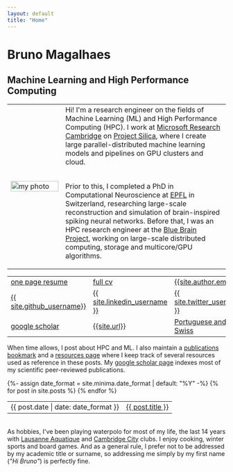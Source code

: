 ```yaml
---
layout: default
title: "Home"
---
```


# Bruno Magalhaes

## Machine Learning and High Performance Computing

<table style='table-layout:fixed; border:none; border-collapse:collapse; cellspacing:0; cellpadding:0'>
<tr><td width="25%" style='border:none'>
<img src="{{site.photo}}" alt="my photo" width="100%" height="100%"/>
</td><td style="border:none">
Hi! I'm a research engineer on the fields of Machine Learning (ML) and High Performance Computing (HPC). I work at <a href="https://www.microsoft.com/en-us/research/lab/microsoft-research-cambridge/">Microsoft Research Cambridge</a> on <a href="https://www.microsoft.com/en-us/research/project/project-silica/">Project Silica</a>, where I create large parallel-distributed machine learning models and pipelines on GPU clusters and cloud. <br/><br/>

Prior to this, I completed a PhD in Computational Neuroscience at <a href="https://www.epfl.ch/en/">EPFL</a> in Switzerland, researching large-scale reconstruction and simulation of brain-inspired spiking neural networks. Before that, I was an HPC research engineer at the <a href="https://www.epfl.ch/research/domains/bluebrain/">Blue Brain Project</a>, working on large-scale distributed computing, storage and multicore/GPU algorithms.
</td></tr>
</table>

<table style='table-layout:fixed; border:none; border-collapse:collapse; cellspacing:0; cellpadding:0'>
  <tr>
    <td style="border:none; text-align:left"><a href="{{site.resume}}"><i class="far fa-file" title="resume"></i> one page resume</a></td>
    <td style="border:none; text-align:left"><a href="{{site.cv}}"><i class="far fa-file" title="resume"></i> full cv</a></td>
    <td style="border:none; text-align:left"><a href="mailto:{{ site.author.email }}?subject=Hello"><i class="far fa-envelope" title="Email"></i> {{site.author.email}}</a></td>
  </tr>
  <tr>
    <td style="border:none; text-align:left"><a href="https://github.com/{{ site.github_username }}"><i class="fab fa-fw fa-github" ></i> {{ site.github_username}}</a></td>
    <td style="border:none; text-align:left"><a href="https://www.linkedin.com/in/{{ site.linkedin_username }}"> <i class="fab fa-linkedin" ></i> {{ site.linkedin_username }}</a></td>
    <td style="border:none; text-align:left"><a href="https://twitter.com/{{ site.twitter_username }}"> <i class="fab fa-fw fa-twitter" ></i> {{ site.twitter_username }}</a></td>
  </tr>
  <tr>
    <td style="border:none; text-align:left"><a href="{{ site.google_scholar }}"> <i class="ai ai-google-scholar ai-1x" title="Google Scholar"></i> google scholar</a></td>
    <!-- <td style="border:none; text-align:left"><a href="https://en.wikipedia.org/wiki/Lausanne"> <i class="fa fa-home" title="Home"></i> Lausanne, Switzerland</a></td> -->
    <td style="border:none; text-align:left"><a href="{{ site.url }}"><i class="fas fa-mouse-pointer"></i> {{site.url}}</a></td>
    <td style="border:none; text-align:left"><a href="#"> <i class="fas fa-passport" title="Nationality"></i> Portuguese and Swiss</a></td>
  </tr>
</table>


When time allows, I post about HPC and ML.
I also maintain a <a href="{{ site.publications_permalink }}">publications bookmark</a> and a <a href="{{ site.resources_permalink }}">resources page</a> where I keep track of several resources used as reference in these posts. 
My <a href="{{ site.google_scholar }}">google scholar page</a> indexes most of my scientific peer-reviewed publications.

<table style='border:none; border-collapse:collapse; cellspacing:0; cellpadding:0'>
{%- assign date_format = site.minima.date_format | default: "%Y" -%}
{% for post in site.posts %}
<tr>
<td class="align-top" style="border:none">
{{ post.date | date: date_format }}
</td>
<td class="align-top" style="border:none">
<a href="{{ post.url }}">{{ post.title }}</a>
</td>
</tr>
{% endfor %}
</table>


<br/>
As hobbies, I've been playing waterpolo for most of my life, the last 14 years with <a href="https://lausannenatation.ch/section/waterpolo/">Lausanne Aquatique</a> and <a href="https://uk.teamunify.com/SubTabGeneric.jsp?team=cocsc&_stabid_=154244">Cambridge City</a> clubs. I enjoy cooking, winter sports and board games. And as a general rule, I prefer not to be addressed by my academic title or surname, so addressing me simply by my first name (<i>"Hi Bruno"</i>) is perfectly fine.

